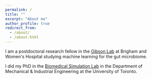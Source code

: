 ```yaml
---
permalink: /
title: ""
excerpt: "About me"
author_profile: true
redirect_from: 
  - /about/
  - /about.html
---
```


I am a postdoctoral research fellow in the [Gibson Lab](https://gibsonlab.io/) at Brigham and Women's Hospital studying machine learning for the gut microbiome. 

I did my PhD in the [Biomedical Simulation Lab](https://bsl.mie.utoronto.ca/) in the Department of Mechanical & Industrial Engineering at the University of Toronto.
